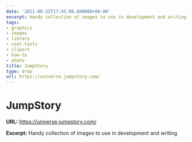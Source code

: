 ```yaml
---
date: '2021-08-22T17:45:06.600000+00:00'
excerpt: Handy collection of images to use in development and writing
tags:
- graphics
- images
- library
- cool-tools
- clipart
- how-to
- photo
title: JumpStory
type: drop
url: https://universe.jumpstory.com/
---
```


# JumpStory

**URL:** https://universe.jumpstory.com/

**Excerpt:** Handy collection of images to use in development and writing
